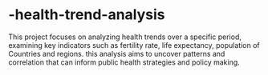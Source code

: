 # -health-trend-analysis
This project focuses on analyzing health trends over a specific period, examining key indicators such as fertility rate,  life expectancy, population of Countries and regions. this analysis aims to uncover patterns and correlation that can inform public health strategies and policy making.
